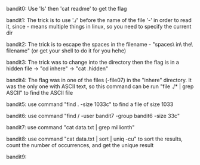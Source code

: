 bandit0: Use 'ls' then 'cat readme' to get the flag

bandit1: The trick is to use './' before the name of the file '-' in order to read it, since - means multiple things in linux, so you need to specify the current dir

bandit2: The trick is to escape the spaces in the filename - "spaces\ in\ the\ filename" (or get your shell to do it for you hehe)

bandit3: The trick was to change into the directory then the flag is in a hidden file -> "cd inhere" -> "cat .hidden"

bandit4: The flag was in one of the files (-file07) in the "inhere" directory. It was the only one with ASCII text, so this command can be run "file ./\* | grep ASCII" to find the ASCII file

bandit5: use command "find . -size 1033c" to find a file of size 1033

bandit6: use command "find / -user bandit7 -group bandit6 -size 33c"

bandit7: use command "cat data.txt | grep millionth"

bandit8: use command "cat data.txt | sort | uniq -cu" to sort the results, count the number of occurrences, and get the unique result

bandit9: 
